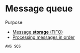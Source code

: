 # Message queue

Purpose
* [Message **storage** (FIFO)](../data-storage.md)
* [Processing messages in order](../concurrency-control.md)

~~~admonish example
AWS SQS
~~~